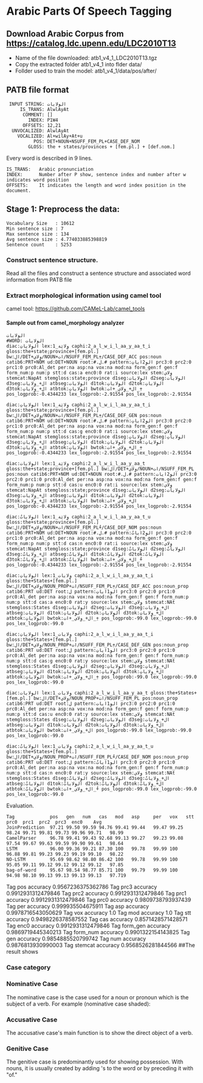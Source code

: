 
# Arabic Parts Of Speech Tagging

## Download Arabic Corpus from https://catalog.ldc.upenn.edu/LDC2010T13
- Name of the file downloaded: atb1_v4_1_LDC2010T13.tgz
- Copy the extracted folder atb1_v4_1 into flder data/
- Follder used to train the model: atb1_v4_1/data/pos/after/


## PATB file format 
```
 INPUT STRING: الولايات
     IS_TRANS: AlwlAyAt
      COMMENT: []
        INDEX: P1W4
      OFFSETS: 12,21
  UNVOCALIZED: AlwlAyAt
    VOCALIZED: Al+wilAy+At+u
          POS: DET+NOUN+NSUFF_FEM_PL+CASE_DEF_NOM
        GLOSS: the + states/provinces + [fem.pl.] + [def.nom.]
```
Every word is described in 9 lines.
```
IS_TRANS:   Arabic pronunciation
INDEX:      Number after P show, sentence index and number after w indicates word position
OFFSETS:    It indicates the length and word index position in the document.
```


## Stage 1: Preprocess the data:
```
Vocabulary Size   : 10612
Min sentence size : 7 
Max sentence size : 134 
Avg sentence size : 4.774033885398819
Sentence count    : 5253
```
### Construct sentence structure.

Read all the files and construct a sentence structure and associated word information from PATB file


### Extract morphological information using camel tool

camel tool: https://github.com/CAMeL-Lab/camel_tools


#### Sample out from camel_morphology analyzer

```                          
الولايات
#WORD: الولايات
diac:الوِلاياتِ lex:وِلايَة_1 caphi:2_a_l_w_i_l_aa_y_aa_t_i gloss:the+state;province+[fem.pl.] bw:ال/DET+وِلاي/NOUN+ات/NSUFF_FEM_PL+ِ/CASE_DEF_ACC pos:noun catib6:PRT+NOM ud:DET+NOUN root:#.ل.# pattern:الوِ2اياتِ prc3:0 prc2:0 prc1:0 prc0:Al_det per:na asp:na vox:na mod:na form_gen:f gen:f form_num:p num:p stt:d cas:a enc0:0 rat:i source:lex stem:وِلاي stemcat:NapAt stemgloss:state;province d1seg:الوِلايات d2seg:الوِلايات d3seg:ال+_وِلايات atbseg:الوِلايات d1tok:الوِلاياتِ d2tok:الوِلاياتِ d3tok:ال+_وِلاياتِ atbtok:الوِلاياتِ bwtok:ال+_وِلاي_+ات_+ِ pos_logprob:-0.4344233 lex_logprob:-2.91554 pos_lex_logprob:-2.91554
```
```
diac:الوِلاياتِ lex:وِلايَة_1 caphi:2_a_l_w_i_l_aa_y_aa_t_i gloss:the+state;province+[fem.pl.] bw:ال/DET+وِلاي/NOUN+ات/NSUFF_FEM_PL+ِ/CASE_DEF_GEN pos:noun catib6:PRT+NOM ud:DET+NOUN root:#.ل.# pattern:الوِ2اياتِ prc3:0 prc2:0 prc1:0 prc0:Al_det per:na asp:na vox:na mod:na form_gen:f gen:f form_num:p num:p stt:d cas:g enc0:0 rat:i source:lex stem:وِلاي stemcat:NapAt stemgloss:state;province d1seg:الوِلاياتِ d2seg:الوِلاياتِ d3seg:ال+_وِلاياتِ atbseg:الوِلاياتِ d1tok:الوِلاياتِ d2tok:الوِلاياتِ d3tok:ال+_وِلاياتِ atbtok:الوِلاياتِ bwtok:ال+_وِلاي_+ات_+ِ pos_logprob:-0.4344233 lex_logprob:-2.91554 pos_lex_logprob:-2.91554
```
```
diac:الوِلايات lex:وِلايَة_1 caphi:2_a_l_w_i_l_aa_y_aa_t gloss:the+state;province+[fem.pl.] bw:ال/DET+وِلاي/NOUN+ات/NSUFF_FEM_PL pos:noun catib6:PRT+NOM ud:DET+NOUN root:#.ل.# pattern:الوِ2ايات prc3:0 prc2:0 prc1:0 prc0:Al_det per:na asp:na vox:na mod:na form_gen:f gen:f form_num:p num:p stt:d cas:u enc0:0 rat:i source:lex stem:وِلاي stemcat:NapAt stemgloss:state;province d1seg:الوِلايات d2seg:الوِلايات d3seg:ال+_وِلايات atbseg:الوِلايات d1tok:الوِلايات d2tok:الوِلايات d3tok:ال+_وِلايات atbtok:الوِلايات bwtok:ال+_وِلاي_+ات pos_logprob:-0.4344233 lex_logprob:-2.91554 pos_lex_logprob:-2.91554
```
```
diac:الوِلاياتُ lex:وِلايَة_1 caphi:2_a_l_w_i_l_aa_y_aa_t_u gloss:the+state;province+[fem.pl.] bw:ال/DET+وِلاي/NOUN+ات/NSUFF_FEM_PL+ُ/CASE_DEF_NOM pos:noun catib6:PRT+NOM ud:DET+NOUN root:#.ل.# pattern:الوِ2اياتُ prc3:0 prc2:0 prc1:0 prc0:Al_det per:na asp:na vox:na mod:na form_gen:f gen:f form_num:p num:p stt:d cas:n enc0:0 rat:i source:lex stem:وِلاي stemcat:NapAt stemgloss:state;province d1seg:الوِلاياتُ d2seg:الوِلاياتُ d3seg:ال+_وِلاياتُ atbseg:الوِلاياتُ d1tok:الوِلاياتُ d2tok:الوِلاياتُ d3tok:ال+_وِلاياتُ atbtok:الوِلاياتُ bwtok:ال+_وِلاي_+ات_+ُ pos_logprob:-0.4344233 lex_logprob:-2.91554 pos_lex_logprob:-2.91554

```
```
diac:الوِلاياتِ lex:وِلايات_1 caphi:2_a_l_w_i_l_aa_y_aa_t_i gloss:the+States+[fem.pl.] bw:ال/DET+وِلاي/NOUN_PROP+ات/NSUFF_FEM_PL+ِ/CASE_DEF_ACC pos:noun_prop catib6:PRT ud:DET root:ل pattern:الوِ1اياتِ prc3:0 prc2:0 prc1:0 prc0:Al_det per:na asp:na vox:na mod:na form_gen:f gen:f form_num:p num:p stt:d cas:a enc0:0 rat:y source:lex stem:وِلاي stemcat:NAt stemgloss:States d1seg:الوِلايات d2seg:الوِلايات d3seg:ال+_وِلايات atbseg:الوِلايات d1tok:الوِلاياتِ d2tok:الوِلاياتِ d3tok:ال+_وِلاياتِ atbtok:الوِلاياتِ bwtok:ال+_وِلاي_+ات_+ِ pos_logprob:-99.0 lex_logprob:-99.0 pos_lex_logprob:-99.0
```
```
diac:الوِلاياتِ lex:وِلايات_1 caphi:2_a_l_w_i_l_aa_y_aa_t_i gloss:the+States+[fem.pl.] bw:ال/DET+وِلاي/NOUN_PROP+ات/NSUFF_FEM_PL+ِ/CASE_DEF_GEN pos:noun_prop catib6:PRT ud:DET root:ل pattern:الوِ1اياتِ prc3:0 prc2:0 prc1:0 prc0:Al_det per:na asp:na vox:na mod:na form_gen:f gen:f form_num:p num:p stt:d cas:g enc0:0 rat:y source:lex stem:وِلاي stemcat:NAt stemgloss:States d1seg:الوِلاياتِ d2seg:الوِلاياتِ d3seg:ال+_وِلاياتِ atbseg:الوِلاياتِ d1tok:الوِلاياتِ d2tok:الوِلاياتِ d3tok:ال+_وِلاياتِ atbtok:الوِلاياتِ bwtok:ال+_وِلاي_+ات_+ِ pos_logprob:-99.0 lex_logprob:-99.0 pos_lex_logprob:-99.0

```
```
diac:الوِلايات lex:وِلايات_1 caphi:2_a_l_w_i_l_aa_y_aa_t gloss:the+States+[fem.pl.] bw:ال/DET+وِلاي/NOUN_PROP+ات/NSUFF_FEM_PL pos:noun_prop catib6:PRT ud:DET root:ل pattern:الوِ1ايات prc3:0 prc2:0 prc1:0 prc0:Al_det per:na asp:na vox:na mod:na form_gen:f gen:f form_num:p num:p stt:d cas:u enc0:0 rat:y source:lex stem:وِلاي stemcat:NAt stemgloss:States d1seg:الوِلايات d2seg:الوِلايات d3seg:ال+_وِلايات atbseg:الوِلايات d1tok:الوِلايات d2tok:الوِلايات d3tok:ال+_وِلايات atbtok:الوِلايات bwtok:ال+_وِلاي_+ات pos_logprob:-99.0 lex_logprob:-99.0 pos_lex_logprob:-99.0
```
```
diac:الوِلاياتُ lex:وِلايات_1 caphi:2_a_l_w_i_l_aa_y_aa_t_u gloss:the+States+[fem.pl.] bw:ال/DET+وِلاي/NOUN_PROP+ات/NSUFF_FEM_PL+ُ/CASE_DEF_NOM pos:noun_prop catib6:PRT ud:DET root:ل pattern:الوِ1اياتُ prc3:0 prc2:0 prc1:0 prc0:Al_det per:na asp:na vox:na mod:na form_gen:f gen:f form_num:p num:p stt:d cas:n enc0:0 rat:y source:lex stem:وِلاي stemcat:NAt stemgloss:States d1seg:الوِلاياتُ d2seg:الوِلاياتُ d3seg:ال+_وِلاياتُ atbseg:الوِلاياتُ d1tok:الوِلاياتُ d2tok:الوِلاياتُ d3tok:ال+_وِلاياتُ atbtok:الوِلاياتُ bwtok:ال+_وِلاي_+ات_+ُ pos_logprob:-99.0 lex_logprob:-99.0 pos_lex_logprob:-99.0
```




Evaluation.

```
Tag             pos   gen   num   cas   mod   asp     per   vox   stt   prc0  prc1  prc2  prc3  enc0    Avg
JoinPrediction  97.21 99.50 99.59 94.76 99.41 99.44   99.47 99.25 98.24 99.71 99.81 99.73 99.96 99.71   98.99
CamelParser     96.78 99.41 99.43 92.68 99.13 99.27   99.23 99.08 97.54 99.67 99.63 99.59 99.90 99.61   98.64
LSTM            96.00 99.36 99.21 87.30 100   99.78   99.99 100   96.88 99.81 99.23 99.23 99.19 99.10   98.22
NO-LSTM         95.69 98.62 98.80 86.42 100   99.78   99.99 100   95.05 99.11 99.12 99.12 99.12 99.12   97.85
bag-of-word     95.67 98.54 98.77 85.71 100   99.79   99.99 100   94.98 98.10 99.13 99.13 99.13 99.13   97.719  

```

Tag pos accuracy 0.9567236375362786
Tag prc3 accuracy 0.9912931312479846
Tag prc2 accuracy 0.9912931312479846
Tag prc1 accuracy 0.9912931312479846
Tag prc0 accuracy 0.9809738793937439
Tag per accuracy 0.999935504675911
Tag asp accuracy 0.9978716543050629
Tag vox accuracy 1.0
Tag mod accuracy 1.0
Tag stt accuracy 0.9498226378587552
Tag cas accuracy 0.8571428571428571
Tag enc0 accuracy 0.9912931312479846
Tag form_gen accuracy 0.9869719445340213
Tag form_num accuracy 0.9901322154143825
Tag gen accuracy 0.9854885520799742
Tag num accuracy 0.9876813930990003
Tag stemcat accuracy 0.9568526281844566
##The result shows

### Case category
### Nominative Case
The nominative case is the case used for a noun or pronoun which is the subject of a verb. For example (nominative case shaded):

### Accusative Case
The accusative case's main function is to show the direct object of a verb.

### Genitive Case
The genitive case is predominantly used for showing possession. With nouns, it is usually created by adding 's to the word or by preceding it with "of."

